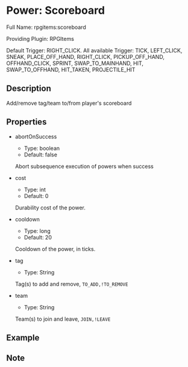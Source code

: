 # Power: Scoreboard

<!-- This file is generated ingame by `/rpgitem gen-wiki`. -->
<!-- Please only edit between "beginCustomXXXX" and "endCustomXXXX".  -->
<!-- If you want to edit description of this power or property, -->
<!-- please edit corresponding section in "resources/lang/en_US.yml" -->

Full Name: rpgitems:scoreboard

Providing Plugin: RPGItems

Default Trigger: RIGHT_CLICK. All available Trigger: TICK, LEFT_CLICK, SNEAK, PLACE_OFF_HAND, RIGHT_CLICK, PICKUP_OFF_HAND, OFFHAND_CLICK, SPRINT, SWAP_TO_MAINHAND, HIT, SWAP_TO_OFFHAND, HIT_TAKEN, PROJECTILE_HIT

<!-- beginCustomHeader -->
<!-- endCustomHeader -->

## Description

Add/remove tag/team to/from player's scoreboard
<!-- beginCustomDescription -->
<!-- endCustomDescription -->

## Properties

* abortOnSuccess

  * Type: boolean
  * Default: false

  Abort subsequence execution of powers when success

* cost

  * Type: int
  * Default: 0

  Durability cost of the power.

* cooldown

  * Type: long
  * Default: 20

  Cooldown of the power, in ticks.

* tag

  * Type: String

  Tag(s) to add and remove, `TO_ADD,!TO_REMOVE`

* team

  * Type: String

  Team(s) to join and leave, `JOIN,!LEAVE`


<!-- beginCustomProperties -->
<!-- endCustomProperties -->

## Example

<!-- beginCustomExample -->
<!-- endCustomExample -->

## Note

<!-- beginCustomNote -->
<!-- endCustomNote -->